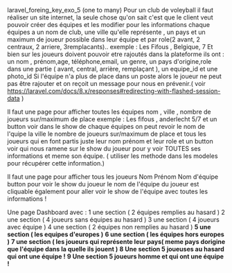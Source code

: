 laravel_foreing_key_exo_5 (one to many)
Pour un club de voleyball il faut réaliser un site internet, la seule chose qu'on sait c'est que le client veut pouvoir créer des équipes et les modifier
pour les informations chaque équipes a un nom de club, une ville qu'elle représente , un pays et un maximum de joueur possible dans leur équipe et par role(2 avant, 2 centraux, 2 arriere, 3remplacants)..
exemple : Les Fifous , Belgique, 7
Et bien sur les joueurs doivent pouvoir etre rajoutés dans la plateforme
ils ont : un nom , prénom,age, téléphone,email, un genre, un pays d'origine,role dans une partie ( avant, central, arrière, remplaçant ), un equipe_id et une photo_id
Si l'équipe n'a plus de place dans un poste alors le joueur ne peut pas être rajouter et on reçoit un message pour nous en prévenir.( voir https://laravel.com/docs/8.x/responses#redirecting-with-flashed-session-data )

Il faut une page pour afficher toutes les équipes
nom , ville , nombre de joueurs sur/maximum de place
exemple :
Les fifous , anderlecht 5/7 et un button voir
dans le show de chaque équipes on peut revoir le nom de l'quipe la ville le nombre de joueurs sur/maximum de place et tous les joueurs qui en font partis juste leur nom prénom et leur role et un button voir qui nous ramene sur le show du joueur pour y voir TOUTES ses informations et meme son équipe. ( utiliser les methode dans les modeles pour récupérer cette information.)

Il faut une page pour afficher tous les joueurs
Nom Prénom Nom d'équipe button pour voir le show du joueur
le nom de l'équipe du joueur est cliquable également pour aller voir le show de l'équipe avec toutes les informations !

Une page Dashboard avec :
1 une section ( 2 équipes remplies au hasard )
2 une section ( 4 joueurs sans équipes au hasard )
3 une section ( 4 joueurs avec équipe )
4 une section ( 2 équipes non remplies au hasard )
__5 une section ( les equipes d'europes )__
__6 une section ( les équipes hors europes )__
__7 une section ( les joueurs qui représente leur pays( meme pays dorigine que l'équipe dans la quelle ils jouent )__
__8 Une section 5 joueuses au hasard qui ont une équipe !__
__9 Une section 5 joueurs homme et qui ont une équipe !__